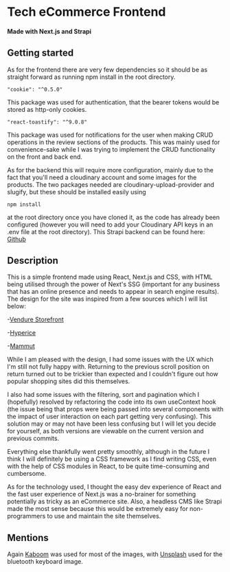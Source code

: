 # Tech eCommerce Frontend

#### Made with Next.js and Strapi

## Getting started

As for the frontend there are very few dependencies so it should be as straight forward as running npm install in the root directory.

    "cookie": "^0.5.0"

This package was used for authentication, that the bearer tokens would be stored as http-only cookies.

    "react-toastify": "^9.0.8"

This package was used for notifications for the user when making CRUD operations in the review sections of the products. This was mainly used for convenience-sake while I was trying to implement the CRUD functionality on the front and back end.

As for the backend this will require more configuration, mainly due to the fact that you'll need a cloudinary account and some images for the products. The two packages needed are cloudinary-upload-provider and slugify, but these should be installed easily using

    npm install

at the root directory once you have cloned it, as the code has already been configured (however you will need to add your Cloudinary API keys in an .env file at the root directory). This Strapi backend can be found here: [Github](https://github.com/jaw162/eCommerce-strapi-backend)

## Description

This is a simple frontend made using React, Next.js and CSS, with HTML being utilised through the power of Next's SSG (important for any business that has an online presence and needs to appear in search engine results). The design for the site was inspired from a few sources which I will list below:

-[Vendure Storefront](https://remix-storefront.vendure.io/)

-[Hyperice](https://hyperice.com/)

-[Mammut](https://www.mammut.com/uk/en/category/5818-10/clothing)

While I am pleased with the design, I had some issues with the UX which I'm still not fully happy with. Returning to the previous scroll position on return turned out to be trickier than expected and I couldn't figure out how popular shopping sites did this themselves.

I also had some issues with the filtering, sort and pagination which I (hopefully) resolved by refactoring the code into its own useContext hook (the issue being that props were being passed into several components with the impact of user interaction on each part getting very confusing). This solution may or may not have been less confusing but I will let you decide for yourself, as both versions are viewable on the current version and previous commits.

Everything else thankfully went pretty smoothly, although in the future I think I will definitely be using a CSS framework as I find writing CSS, even with the help of CSS modules in React, to be quite time-consuming and cumbersome.

As for the technology used, I thought the easy dev experience of React and the fast user experience of Next.js was a no-brainer for something potentially as tricky as an eCommerce site. Also, a headless CMS like Strapi made the most sense because this would be extremely easy for non-programmers to use and maintain the site themselves.

## Mentions

Again [Kaboom](https://kaboompics.com/) was used for most of the images, with [Unsplash](https://unsplash.com/) used for the bluetooth keyboard image.

